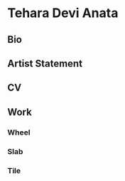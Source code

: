  <div class="container">
      <h1>Tehara Devi Anata</h1>
      <h2>Bio</h2>
      <h2>Artist Statement</h2>
      <h2>CV</h2>
      <h2>Work</h2>
          <h3>Wheel</h3>
          <h3>Slab</h3>
          <h3>Tile</h3>
